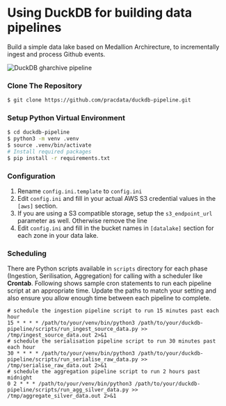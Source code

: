 # Using DuckDB for building data pipelines
Build a simple data lake based on Medallion Archirecture, to incrementally ingest and process Github events.

![DuckDB gharchive pipeline](https://github.com/user-attachments/assets/0b37081e-a786-4687-9a3f-99c768f963b1)


### Clone The Repository 
```bash
$ git clone https://github.com/pracdata/duckdb-pipeline.git
```

### Setup Python Virtual Environment
```bash
$ cd duckdb-pipeline
$ python3 -m venv .venv
$ source .venv/bin/activate
# Install required packages
$ pip install -r requirements.txt
```

### Configuration

1. Rename `config.ini.template` to `config.ini`
2. Edit `config.ini` and fill in your actual AWS S3 credential values in the `[aws]` section.
3. If you are using a S3 compatible storage, setup the `s3_endpoint_url` parameter as well. Otherwise remove the line
4. Edit `config.ini` and fill in the bucket names in `[datalake]` section for each zone in your data lake.

### Scheduling

There are Python scripts available in `scripts` directory for each phase (Ingestion, Serilisation, Aggregation) for calling with a scheduler like **Crontab**.
Following shows sample cron statements to run each pipeline script at an appropriate time. 
Update the paths to match your setting and also ensure you allow enough time between each pipeline to complete. 

```
# schedule the ingestion pipeline script to run 15 minutes past each hour
15 * * * * /path/to/your/venv/bin/python3 /path/to/your/duckdb-pipeline/scripts/run_ingest_source_data.py >> /tmp/ingest_source_data.out 2>&1
# schedule the serialisation pipeline script to run 30 minutes past each hour
30 * * * * /path/to/your/venv/bin/python3 /path/to/your/duckdb-pipeline/scripts/run_serialise_raw_data.py >> /tmp/serialise_raw_data.out 2>&1
# schedule the aggregation pipeline script to run 2 hours past midnight
0 2 * * * /path/to/your/venv/bin/python3 /path/to/your/duckdb-pipeline/scripts/run_agg_silver_data.py >> /tmp/aggregate_silver_data.out 2>&1
```
